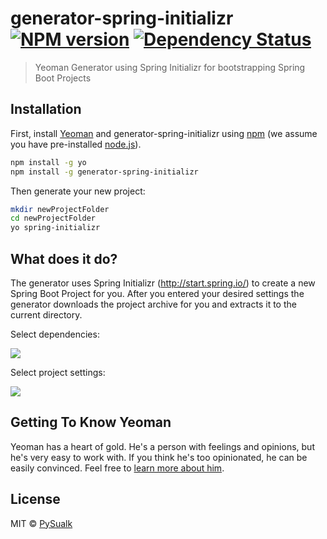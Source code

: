 # generator-spring-initializr [![NPM version][npm-image]][npm-url] [![Dependency Status][daviddm-image]][daviddm-url]
> Yeoman Generator using Spring Initializr for bootstrapping Spring Boot Projects

## Installation

First, install [Yeoman](http://yeoman.io) and generator-spring-initializr using [npm](https://www.npmjs.com/) (we assume you have pre-installed [node.js](https://nodejs.org/)).

```bash
npm install -g yo
npm install -g generator-spring-initializr
```

Then generate your new project:

```bash
mkdir newProjectFolder
cd newProjectFolder
yo spring-initializr
```

## What does it do?

The generator uses Spring Initializr (http://start.spring.io/) to create a new Spring
Boot Project for you. After you entered your desired settings the generator downloads the  project archive for you and extracts it to the current directory.

Select dependencies:

![](https://github.com/PySualk/generator-spring-initializr/blob/master/first-step.gif)

Select project settings:

![](https://github.com/PySualk/generator-spring-initializr/blob/master/second-step.gif)

## Getting To Know Yeoman

Yeoman has a heart of gold. He&#39;s a person with feelings and opinions, but he&#39;s very easy to work with. If you think he&#39;s too opinionated, he can be easily convinced. Feel free to [learn more about him](http://yeoman.io/).

## License

MIT © [PySualk]()


[npm-image]: https://badge.fury.io/js/generator-spring-initializr.svg
[npm-url]: https://npmjs.org/package/generator-spring-initializr
[travis-image]: https://travis-ci.org/PySualk/generator-spring-initializr.svg?branch=master
[travis-url]: https://travis-ci.org/PySualk/generator-spring-initializr
[daviddm-image]: https://david-dm.org/PySualk/generator-spring-initializr.svg?theme=shields.io
[daviddm-url]: https://david-dm.org/PySualk/generator-spring-initializr
